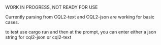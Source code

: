 WORK IN PROGRESS, NOT READY FOR USE

Currently parsing from CQL2-text and CQL2-json are working for basic cases.

to test use cargo run and then at the prompt, you can enter either a json string for cql2-json or cql2-text
